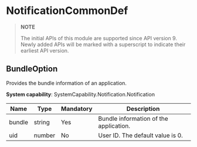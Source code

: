 # NotificationCommonDef

> **NOTE**
>
> The initial APIs of this module are supported since API version 9. Newly added APIs will be marked with a superscript to indicate their earliest API version.

## BundleOption

Provides the bundle information of an application.

**System capability**: SystemCapability.Notification.Notification

| Name  | Type  | Mandatory| Description  |
| ------ | ------ | ------ |  ------ |
| bundle | string | Yes| Bundle information of the application.|
| uid    | number | No| User ID. The default value is 0.|
